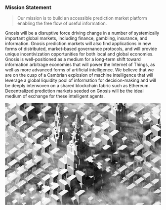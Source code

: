 ### Mission Statement

> Our mission is to build an accessible prediction market platform enabling the free
> flow of useful information.

Gnosis will be a disruptive force driving change in a number of systemically important global
markets, including finance, gambling, insurance, and information. Gnosis prediction markets will
also find applications in new forms of distributed, market-based governance protocols, and will
provide unique incentivization opportunities for both local and global economies.
Gnosis is well-positioned as a medium for a long-term shift toward information arbitrage
economies that will power the Internet of Things, as well as more advanced forms of artificial
intelligence. We believe that we are on the cusp of a Cambrian explosion of machine intelligence
that will leverage a global liquidity pool of information for decision-making and will be deeply
interwoven on a shared blockchain fabric such as Ethereum. Decentralized prediction markets seeded
on Gnosis will be the ideal medium of exchange for these intelligent agents.



![](images/arch.jpg)
